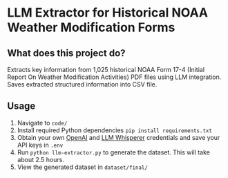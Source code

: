 # LLM Extractor for Historical NOAA Weather Modification Forms

## What does this project do?
Extracts key information from 1,025 historical NOAA Form 17-4 (Initial Report On Weather Modification Activities) PDF files using LLM integration. Saves extracted structured information into CSV file.

## Usage
1. Navigate to `code/`
2. Install required Python dependencies `pip install requirements.txt`
3. Obtain your own [OpenAI](https://platform.openai.com/docs/overview) and [LLM Whisperer](https://unstract.com/llmwhisperer/) credentials and save your API keys in `.env`
4. Run `python llm-extractor.py` to generate the dataset. This will take about 2.5 hours.
5. View the generated dataset in `dataset/final/` 
